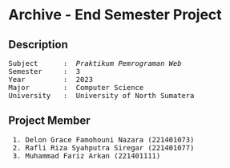 # Archive - End Semester Project

## Description
<pre>
Subject      :  <i>Praktikum Pemrograman Web</i>
Semester     :  3  
Year         :  2023
Major        :  Computer Science
University   :  University of North Sumatera
</pre>

## Project Member
<pre>
 1. Delon Grace Famohouni Nazara (221401073)
 2. Rafli Riza Syahputra Siregar (221401077)
 3. Muhammad Fariz Arkan (221401111)
</pre>

